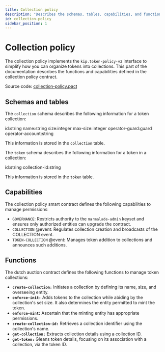 ```yaml
---
title: Collection policy
description: "Describes the schemas, tables, capabilities, and functions defined in the collection policy contract enable you to manage a token collection."
id: collection-policy
sidebar_position: 1
---
```


# Collection policy

The collection policy implements the `kip.token-policy-v2` interface to simplify how you can organize tokens into collections.
This part of the documentation describes the functions and capabilities defined in the collection policy contract.

Source code: [collection-policy.pact](https://github.com/kadena-io/marmalade/blob/main/pact/concrete-policies/collection-policy/collection-policy-v1.pact)

## Schemas and tables

The `collection` schema describes the following information for a token collection: 

id:string
name:string
size:integer
max-size:integer
operator-guard:guard
operator-account:string

This information is stored in the `collection` table.

The `token` schema describes the following information for a token in a collection:

id:string
collection-id:string

This information is stored in the `token` table.

## Capabilities

The collection policy smart contract defines the following capabilities to manage permissions:

- `GOVERNANCE`: Restricts authority to the `marmalade-admin` keyset and ensures only authorized entities can upgrade the contract.
- `COLLECTION` @event: Regulates collection creation and broadcasts of the COLLECTION event.
- `TOKEN-COLLECTION` @event: Manages token addition to collections and announces such additions.

## Functions

The dutch auction contract defines the following functions to manage token collections:

- **`create-collection:`** Initiates a collection by defining its name, size,
  and overseeing entity.
- **`enforce-init:`** Adds tokens to the collection while abiding by the
  collection's set size. It also determines the entity permitted to mint the
  token.
- **`enforce-mint`:** Ascertain that the minting entity has appropriate
  permissions.
- **`create-collection-id:`** Retrieves a collection identifier using the
  collection's name.
- **`get-collection:`** Extracts collection details using a collection ID.
- **`get-token:`** Gleans token details, focusing on its association with a
  collection, via the token ID.

